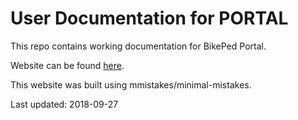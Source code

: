 # User Documentation for PORTAL

This repo contains working documentation for BikePed Portal.

Website can be found [here](https://PSUTrec.github.io/bikeped-documentation/).

This website was built using mmistakes/minimal-mistakes.

Last updated: 2018-09-27
